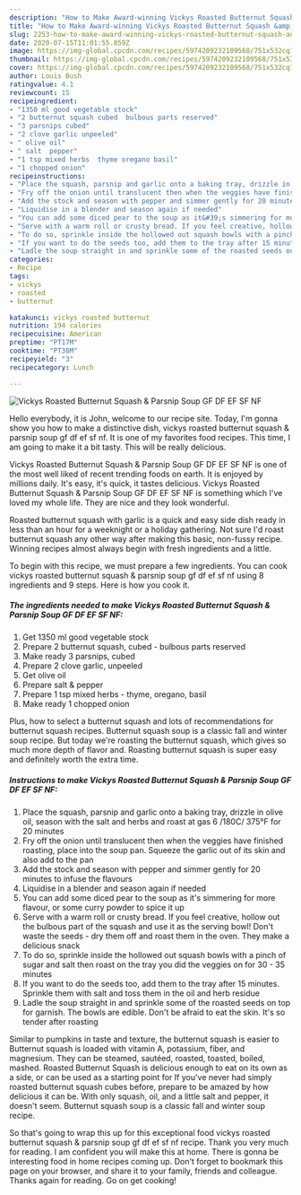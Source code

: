 ```yaml
---
description: "How to Make Award-winning Vickys Roasted Butternut Squash &amp;amp; Parsnip Soup GF DF EF SF NF"
title: "How to Make Award-winning Vickys Roasted Butternut Squash &amp;amp; Parsnip Soup GF DF EF SF NF"
slug: 2253-how-to-make-award-winning-vickys-roasted-butternut-squash-and-amp-parsnip-soup-gf-df-ef-sf-nf
date: 2020-07-15T11:01:55.859Z
image: https://img-global.cpcdn.com/recipes/5974209232109568/751x532cq70/vickys-roasted-butternut-squash-parsnip-soup-gf-df-ef-sf-nf-recipe-main-photo.jpg
thumbnail: https://img-global.cpcdn.com/recipes/5974209232109568/751x532cq70/vickys-roasted-butternut-squash-parsnip-soup-gf-df-ef-sf-nf-recipe-main-photo.jpg
cover: https://img-global.cpcdn.com/recipes/5974209232109568/751x532cq70/vickys-roasted-butternut-squash-parsnip-soup-gf-df-ef-sf-nf-recipe-main-photo.jpg
author: Louis Bush
ratingvalue: 4.1
reviewcount: 15
recipeingredient:
- "1350 ml good vegetable stock"
- "2 butternut squash cubed  bulbous parts reserved"
- "3 parsnips cubed"
- "2 clove garlic unpeeled"
- " olive oil"
- " salt  pepper"
- "1 tsp mixed herbs  thyme oregano basil"
- "1 chopped onion"
recipeinstructions:
- "Place the squash, parsnip and garlic onto a baking tray, drizzle in olive oil, season with the salt and herbs and roast at gas 6 /180C/ 375°F for 20 minutes"
- "Fry off the onion until translucent then when the veggies have finished roasting, place into the soup pan. Squeeze the garlic out of its skin and also add to the pan"
- "Add the stock and season with pepper and simmer gently for 20 minutes to infuse the flavours"
- "Liquidise in a blender and season again if needed"
- "You can add some diced pear to the soup as it&#39;s simmering for more flavour, or some curry powder to spice it up"
- "Serve with a warm roll or crusty bread. If you feel creative, hollow out the bulbous part of the squash and use it as the serving bowl! Don&#39;t waste the seeds - dry them off and roast them in the oven. They make a delicious snack"
- "To do so, sprinkle inside the hollowed out squash bowls with a pinch of sugar and salt then roast on the tray you did the veggies on for 30 - 35 minutes"
- "If you want to do the seeds too, add them to the tray after 15 minutes. Sprinkle them with salt and toss them in the oil and herb residue"
- "Ladle the soup straight in and sprinkle some of the roasted seeds on top for garnish. The bowls are edible. Don&#39;t be afraid to eat the skin. It&#39;s so tender after roasting"
categories:
- Recipe
tags:
- vickys
- roasted
- butternut

katakunci: vickys roasted butternut 
nutrition: 194 calories
recipecuisine: American
preptime: "PT17M"
cooktime: "PT38M"
recipeyield: "3"
recipecategory: Lunch

---
```



![Vickys Roasted Butternut Squash &amp; Parsnip Soup GF DF EF SF NF](https://img-global.cpcdn.com/recipes/5974209232109568/751x532cq70/vickys-roasted-butternut-squash-parsnip-soup-gf-df-ef-sf-nf-recipe-main-photo.jpg)

Hello everybody, it is John, welcome to our recipe site. Today, I'm gonna show you how to make a distinctive dish, vickys roasted butternut squash &amp; parsnip soup gf df ef sf nf. It is one of my favorites food recipes. This time, I am going to make it a bit tasty. This will be really delicious.

Vickys Roasted Butternut Squash &amp; Parsnip Soup GF DF EF SF NF is one of the most well liked of recent trending foods on earth. It is enjoyed by millions daily. It's easy, it's quick, it tastes delicious. Vickys Roasted Butternut Squash &amp; Parsnip Soup GF DF EF SF NF is something which I've loved my whole life. They are nice and they look wonderful.

Roasted butternut squash with garlic is a quick and easy side dish ready in less than an hour for a weeknight or a holiday gathering. Not sure I&#39;d roast butternut squash any other way after making this basic, non-fussy recipe. Winning recipes almost always begin with fresh ingredients and a little.


To begin with this recipe, we must prepare a few ingredients. You can cook vickys roasted butternut squash &amp; parsnip soup gf df ef sf nf using 8 ingredients and 9 steps. Here is how you cook it.

<!--inarticleads1-->

##### The ingredients needed to make Vickys Roasted Butternut Squash &amp; Parsnip Soup GF DF EF SF NF:

1. Get 1350 ml good vegetable stock
1. Prepare 2 butternut squash, cubed - bulbous parts reserved
1. Make ready 3 parsnips, cubed
1. Prepare 2 clove garlic, unpeeled
1. Get  olive oil
1. Prepare  salt &amp; pepper
1. Prepare 1 tsp mixed herbs - thyme, oregano, basil
1. Make ready 1 chopped onion


Plus, how to select a butternut squash and lots of recommendations for butternut squash recipes. Butternut squash soup is a classic fall and winter soup recipe. But today we&#39;re roasting the butternut squash, which gives so much more depth of flavor and. Roasting butternut squash is super easy and definitely worth the extra time. 

<!--inarticleads2-->

##### Instructions to make Vickys Roasted Butternut Squash &amp; Parsnip Soup GF DF EF SF NF:

1. Place the squash, parsnip and garlic onto a baking tray, drizzle in olive oil, season with the salt and herbs and roast at gas 6 /180C/ 375°F for 20 minutes
1. Fry off the onion until translucent then when the veggies have finished roasting, place into the soup pan. Squeeze the garlic out of its skin and also add to the pan
1. Add the stock and season with pepper and simmer gently for 20 minutes to infuse the flavours
1. Liquidise in a blender and season again if needed
1. You can add some diced pear to the soup as it&#39;s simmering for more flavour, or some curry powder to spice it up
1. Serve with a warm roll or crusty bread. If you feel creative, hollow out the bulbous part of the squash and use it as the serving bowl! Don&#39;t waste the seeds - dry them off and roast them in the oven. They make a delicious snack
1. To do so, sprinkle inside the hollowed out squash bowls with a pinch of sugar and salt then roast on the tray you did the veggies on for 30 - 35 minutes
1. If you want to do the seeds too, add them to the tray after 15 minutes. Sprinkle them with salt and toss them in the oil and herb residue
1. Ladle the soup straight in and sprinkle some of the roasted seeds on top for garnish. The bowls are edible. Don&#39;t be afraid to eat the skin. It&#39;s so tender after roasting


Similar to pumpkins in taste and texture, the butternut squash is easier to Butternut squash is loaded with vitamin A, potassium, fiber, and magnesium. They can be steamed, sautéed, roasted, toasted, boiled, mashed. Roasted Butternut Squash is delicious enough to eat on its own as a side, or can be used as a starting point for If you&#39;ve never had simply roasted butternut squash cubes before, prepare to be amazed by how delicious it can be. With only squash, oil, and a little salt and pepper, it doesn&#39;t seem. Butternut squash soup is a classic fall and winter soup recipe. 

So that's going to wrap this up for this exceptional food vickys roasted butternut squash &amp; parsnip soup gf df ef sf nf recipe. Thank you very much for reading. I am confident you will make this at home. There is gonna be interesting food in home recipes coming up. Don't forget to bookmark this page on your browser, and share it to your family, friends and colleague. Thanks again for reading. Go on get cooking!
